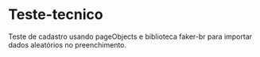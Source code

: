 # Teste-tecnico

Teste de cadastro usando pageObjects e biblioteca faker-br para importar dados aleatórios no preenchimento. 
